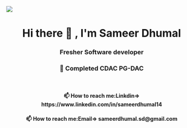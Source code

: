 ![](https://komarev.com/ghpvc/?username=SameerDhumal)
<h1 align="center"> Hi there 👋 , I'm Sameer Dhumal</h1>
<h3 align="center">Fresher Software developer</h3>
<h3 align="center">🌱 Completed CDAC PG-DAC</h3><br>
 <h4 align="center">📫 How to reach me:Linkdin=> https://www.linkedin.com/in/sameerdhumal14</h4>
 <h4 align="center">📫 How to reach me:Email=> sameerdhumal.sd@gmail.com </h4><br>
 
<!--
**sameerdhumal/sameerdhumal** is a ✨ _special_ ✨ repository because its `README.md` (this file) appears on your GitHub profile.
Here are some ideas to get you started:
- 🔭 I’m currently working on ...
- 🌱 I’m currently learning ...
- 👯 I’m looking to collaborate on ...
- 🤔 I’m looking for help with ...
- 💬 Ask me about ...
- 📫 How to reach me: ...
- 😄 Pronouns: ...
- ⚡ Fun fact: ...
-->

